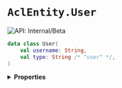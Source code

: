 # `AclEntity.User`


![API: Internal/Beta](https://img.shields.io/static/v1?label=API&message=Internal/Beta&color=red&style=flat-square)



```kotlin
data class User(
    val username: String,
    val type: String /* "user" */,
)
```

<details>
<summary>
<b>Properties</b>
</summary>

<details>
<summary>
<code>username</code>: <code><code><a href='https://kotlinlang.org/api/latest/jvm/stdlib/kotlin/-string/'>String</a></code></code>
</summary>





</details>

<details>
<summary>
<code>type</code>: <code><code>String /* "user" */</code></code> The type discriminator
</summary>

![API: Stable](https://img.shields.io/static/v1?label=API&message=Stable&color=green&style=flat-square)




</details>



</details>


